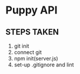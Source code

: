 # Puppy API

## STEPS TAKEN

1. git init
2. connect git
3. npm init(server.js)
4. set-up .gitignore and lint
